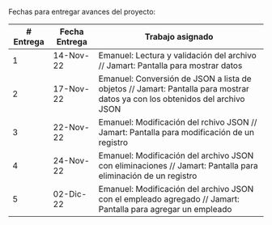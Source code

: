 Fechas para entregar avances del proyecto:

| # Entrega | Fecha Entrega | Trabajo asignado |
| ------------- | ------------- | ------------- |
| 1 | 14-Nov-22 | Emanuel:  Lectura y validación del archivo // Jamart: Pantalla para mostrar datos|
| 2 | 17-Nov-22 | Emanuel:  Conversión de JSON a lista de objetos // Jamart: Pantalla para mostrar datos ya con los obtenidos del archivo JSON |
| 3 | 22-Nov-22 | Emanuel:  Modificación del rchivo JSON // Jamart: Pantalla para modificación de un registro |
| 4 | 24-Nov-22 | Emanuel:  Modificación del archivo JSON con eliminaciones // Jamart: Pantalla para eliminación de un registro |
| 5 | 02-Dic-22 | Emanuel:  Modificación del archivo JSON con el empleado agregado // Jamart: Pantalla para agregar un empleado |
